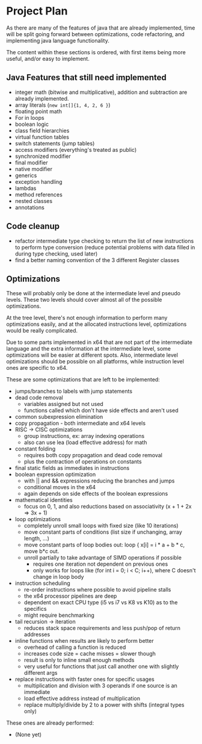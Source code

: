 
# Project Plan

As there are many of the features of java that are already implemented,
time will be split going forward between optimizations, code refactoring, and implementing
java language functionality.

The content within these sections is ordered, with first items being
more useful, and/or easy to implement.


## Java Features that still need implemented
 - integer math (bitwise and multiplicative), 
   addition and subtraction are already implemented.
 - array literals (`new int[]{1, 4, 2, 6 }`)
 - floating point math
 - For in loops
 - boolean logic
 - class field hierarchies
 - virtual function tables
 - switch statements (jump tables)
 - access modifiers (everything's treated as public)
 - synchronized modifier
 - final modifier
 - native modifier
 - generics
 - exception handling
 - lambdas
 - method references
 - nested classes
 - annotations

## Code cleanup
 - refactor intermediate type checking to return the list
   of new instructions to perform type conversion 
   (reduce potential problems with data filled in during type checking, used later)
 - find a better naming convention of the 3 different Register classes

## Optimizations

These will probably only be done at the intermediate level and pseudo levels.
These two levels should cover almost all of the possible optimizations.

At the tree level, there's not enough information to perform many optimizations easily,
and at the allocated instructions level, optimizations would be really complicated.

Due to some parts implemented in x64 that are not part of the intermediate language 
and the extra information at the intermediate level, some optimizations will be easier at
different spots. Also, intermediate level optimizations should be possible on all platforms,
while instruction level ones are specific to x64.



These are some optimizations that are left to be implemented:
  - jumps/branches to labels with jump statements
  - dead code removal
    - variables assigned but not used
    - functions called which don't have side effects and aren't used
  - common subexpression elimination
  - copy propagation - both intermediate and x64 levels
  - RISC -> CISC optimizations
    - group instructions, ex: array indexing operations
    - also can use lea (load effective address) for math
  - constant folding
    - requires both copy propagation and dead code removal
    - plus the contraction of operations on constants
  - final static fields as immediates in instructions
  - boolean expression optimization
    - with || and && expressions reducing the branches and jumps
    - conditional moves in the x64
    - again depends on side effects of the boolean expressions
  - mathematical identities
    - focus on 0, 1, and also reductions based on associativity (x + 1 + 2x => 3x + 1)
  - loop optimizations
    - completely unroll small loops with fixed size (like 10 iterations)
    - move constant parts of conditions (list size if unchanging, array length, ...)
    - move constant parts of loop bodies out: loop { x\[i\] = i * a + b * c, move b*c out.
    - unroll partially to take advantage of SIMD operations if possible
      - requires one iteration not dependent on previous ones
      - only works for loops like (for int i = 0; i < C; i++), where C doesn't change in loop body
  - instruction scheduling
    - re-order instructions where possible to avoid pipeline stalls
    - the x64 processor pipelines are deep
    - dependent on exact CPU type (i5 vs i7 vs K8 vs K10) as to the specifics
    - might require benchmarking
  - tail recursion -> iteration
    - reduces stack space requirements and less push/pop of return addresses
  - inline functions when results are likely to perform better
    - overhead of calling a function is reduced
    - increases code size = cache misses = slower though
    - result is only to inline small enough methods
    - very useful for functions that just call another one with slightly different args
  - replace instructions with faster ones for specific usages
    - multiplication and division with 3 operands if one source is an immediate
    - load effective address instead of multiplication
    - replace multiply/divide by 2 to a power with shifts (integral types only)


These ones are already performed:
  - (None yet)
